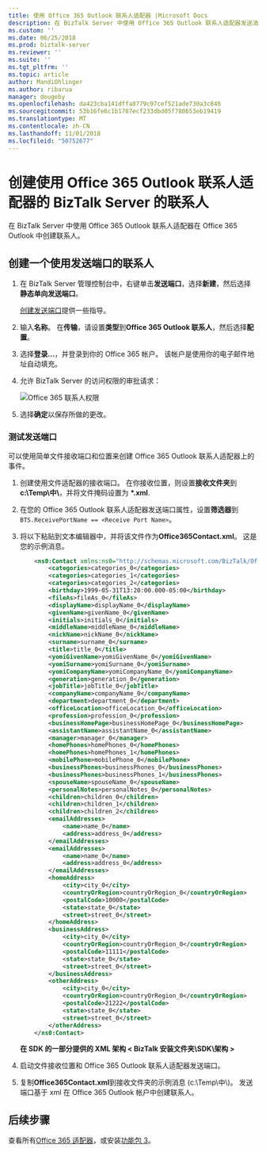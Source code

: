 ```yaml
---
title: 使用 Office 365 Outlook 联系人适配器 |Microsoft Docs
description: 在 BizTalk Server 中使用 Office 365 Outlook 联系人适配器发送消息。 若要执行此操作，创建使用 Outlook 适配器的发送端口，并使用示例 XML 消息在 Office 365 Outlook 帐户中创建联系人。
ms.custom: ''
ms.date: 06/25/2018
ms.prod: biztalk-server
ms.reviewer: ''
ms.suite: ''
ms.tgt_pltfrm: ''
ms.topic: article
author: MandiOhlinger
ms.author: ribarua
manager: dougeby
ms.openlocfilehash: da423cba141dffa8779c97cef521ade730a3c846
ms.sourcegitcommit: 53b16fe6c1b1707ecf233dbd05f780653eb19419
ms.translationtype: MT
ms.contentlocale: zh-CN
ms.lasthandoff: 11/01/2018
ms.locfileid: "50752677"
---
```

# <a name="create-a-contact-using-the-office-365-outlook-contact-adapter---biztalk-server"></a>创建使用 Office 365 Outlook 联系人适配器的 BizTalk Server 的联系人

在 BizTalk Server 中使用 Office 365 Outlook 联系人适配器在 Office 365 Outlook 中创建联系人。

## <a name="create-a-contact-using-a-send-port"></a>创建一个使用发送端口的联系人

1. 在 BizTalk Server 管理控制台中，右键单击**发送端口**，选择**新建**，然后选择**静态单向发送端口**。

    [创建发送端口](../core/how-to-create-a-send-port2.md)提供一些指导。

2. 输入**名称**。 在**传输**，请设置**类型**到**Office 365 Outlook 联系人**，然后选择**配置**。

3. 选择**登录...**，并登录到你的 Office 365 帐户。 该帐户是使用你的电子邮件地址自动填充。

4. 允许 BizTalk Server 的访问权限的审批请求：

    ![Office 365 联系人权限](../core/media/office365-contact-permissions.png)

5. 选择**确定**以保存所做的更改。

### <a name="test-the-send-port"></a>测试发送端口

可以使用简单文件接收端口和位置来创建 Office 365 Outlook 联系人适配器上的事件。

1. 创建使用文件适配器的接收端口。 在你接收位置，则设置**接收文件夹**到**c:\\Temp\\中\\**，并将文件掩码设置为 **\*.xml**.
2. 在您的 Office 365 Outlook 联系人适配器发送端口属性，设置**筛选器**到`BTS.ReceivePortName == <Receive Port Name>`。
3. 将以下粘贴到文本编辑器中，并将该文件作为**Office365Contact.xml**。 这是您的示例消息。

    ```xml
        <ns0:Contact xmlns:ns0="http://schemas.microsoft.com/BizTalk/Office365OutlookContacts/Send">
            <categories>categories_0</categories>
            <categories>categories_1</categories>
            <categories>categories_2</categories>
            <birthday>1999-05-31T13:20:00.000-05:00</birthday>
            <fileAs>fileAs_0</fileAs>
            <displayName>displayName_0</displayName>
            <givenName>givenName_0</givenName>
            <initials>initials_0</initials>
            <middleName>middleName_0</middleName>
            <nickName>nickName_0</nickName>
            <surname>surname_0</surname>
            <title>title_0</title>
            <yomiGivenName>yomiGivenName_0</yomiGivenName>
            <yomiSurname>yomiSurname_0</yomiSurname>
            <yomiCompanyName>yomiCompanyName_0</yomiCompanyName>
            <generation>generation_0</generation>
            <jobTitle>jobTitle_0</jobTitle>
            <companyName>companyName_0</companyName>
            <department>department_0</department>
            <officeLocation>officeLocation_0</officeLocation>
            <profession>profession_0</profession>
            <businessHomePage>businessHomePage_0</businessHomePage>
            <assistantName>assistantName_0</assistantName>
            <manager>manager_0</manager>
            <homePhones>homePhones_0</homePhones>
            <homePhones>homePhones_1</homePhones>
            <mobilePhone>mobilePhone_0</mobilePhone>
            <businessPhones>businessPhones_0</businessPhones>
            <businessPhones>businessPhones_1</businessPhones>
            <spouseName>spouseName_0</spouseName>
            <personalNotes>personalNotes_0</personalNotes>
            <children>children_0</children>
            <children>children_1</children>
            <children>children_2</children>
            <emailAddresses>
                <name>name_0</name>
                <address>address_0</address>
            </emailAddresses>
            <emailAddresses>
                <name>name_0</name>
                <address>address_0</address>
            </emailAddresses>
            <homeAddress>
                <city>city_0</city>
                <countryOrRegion>countryOrRegion_0</countryOrRegion>
                <postalCode>10000</postalCode>
                <state>state_0</state>
                <street>street_0</street>
            </homeAddress>
            <businessAddress>
                <city>city_0</city>
                <countryOrRegion>countryOrRegion_0</countryOrRegion>
                <postalCode>11111</postalCode>
                <state>state_0</state>
                <street>street_0</street>
            </businessAddress>
            <otherAddress>
                <city>city_0</city>
                <countryOrRegion>countryOrRegion_0</countryOrRegion>
                <postalCode>21222</postalCode>
                <state>state_0</state>
                <street>street_0</street>
            </otherAddress>
        </ns0:Contact>
    ```
    **在 SDK 的一部分提供的 XML 架构 < BizTalk 安装文件夹\\SDK\\架构 >**

4. 启动文件接收位置和 Office 365 Outlook 联系人适配器发送端口。
5. 复制**Office365Contact.xml**到接收文件夹的示例消息 (c:\\Temp\\中\\)。 发送端口基于 xml 在 Office 365 Outlook 帐户中创建联系人。

## <a name="next-steps"></a>后续步骤
查看所有[Office 365 适配器](office365-adapters.md)，或安装[功能包 3](https://aka.ms/bts2016fp3)。